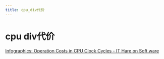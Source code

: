 ```yaml
---
title: cpu_div代价
---
```


# cpu div代价

[Infographics: Operation Costs in CPU Clock Cycles - IT Hare on Soft.ware](http://ithare.com/infographics-operation-costs-in-cpu-clock-cycles/)